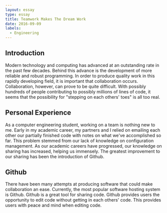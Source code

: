 ```yaml
---
layout: essay
type: essay
title: Teamwork Makes The Dream Work
date: 2016-09-09
labels:
  - Engineering
---
```



## Introduction

Modern technology and computing has advanced at an outstanding rate in the past few decades. Behind this advance is the development of more reliable and robust programming. In order to produce quality work in this rapidly developing field, it is important that collaboration occurs. Collaboration, however, can prove to be quite difficult. With possibly hundreds of people contributing to possibly millions of lines of code, it seems that the possibility for "stepping on each others' toes" is all too real. 

## Personal Experience

As a computer engineering student, working on a team is nothing new to me. Early in my academic career, my partners and I relied on emailing each other our partially finished code with notes on what we've accomplished so far. This problem stemmed from our lack of knowledge on configuration management. As our academic careers have progressed, our knowledge on sharing has increased, helping us immensely. The greatest improvement to our sharing has been the introduction of Github.

## Github

There have been many attempts at producing software that could make collaboration an ease. Currently, the most popular software hosting system is Github. Github is a great tool for sharing code. Github provides users the opportunity to edit code without getting in each others' code. This provides users with peace and mind when editing code. 
